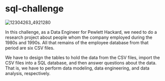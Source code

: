 # sql-challenge 

![12304263_4921280](https://github.com/Pooja14n/sql-challenge/assets/144713762/dc799f9d-1a57-47cf-8fb9-4ad07958501a)

In this challenge, as a Data Engineer for Pewlett Hackard, we need to do a research project about people whom the company employed during the 1980s and 1990s. All that remains of the employee database from that period are six CSV files.

We have to design the tables to hold the data from the CSV files, import the CSV files into a SQL database, and then answer questions about the data. That is, we have to perform data modeling, data engineering, and data analysis, respectively.

